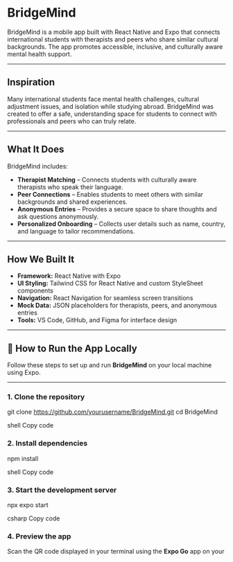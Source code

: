 # BridgeMind

BridgeMind is a mobile app built with React Native and Expo that connects international students with therapists and peers who share similar cultural backgrounds. The app promotes accessible, inclusive, and culturally aware mental health support.

---

## Inspiration
Many international students face mental health challenges, cultural adjustment issues, and isolation while studying abroad. BridgeMind was created to offer a safe, understanding space for students to connect with professionals and peers who can truly relate.

---

## What It Does
BridgeMind includes:
- **Therapist Matching** – Connects students with culturally aware therapists who speak their language.  
- **Peer Connections** – Enables students to meet others with similar backgrounds and shared experiences.  
- **Anonymous Entries** – Provides a secure space to share thoughts and ask questions anonymously.  
- **Personalized Onboarding** – Collects user details such as name, country, and language to tailor recommendations.  

---

## How We Built It
- **Framework:** React Native with Expo  
- **UI Styling:** Tailwind CSS for React Native and custom StyleSheet components  
- **Navigation:** React Navigation for seamless screen transitions  
- **Mock Data:** JSON placeholders for therapists, peers, and anonymous entries  
- **Tools:** VS Code, GitHub, and Figma for interface design  

---
## 🧠 How to Run the App Locally

Follow these steps to set up and run **BridgeMind** on your local machine using Expo.

---

### 1. Clone the repository
git clone https://github.com/yourusername/BridgeMind.git
cd BridgeMind

shell
Copy code

### 2. Install dependencies
npm install

shell
Copy code

### 3. Start the development server
npx expo start

csharp
Copy code

### 4. Preview the app
Scan the QR code displayed in your terminal using the **Expo Go** app on your






